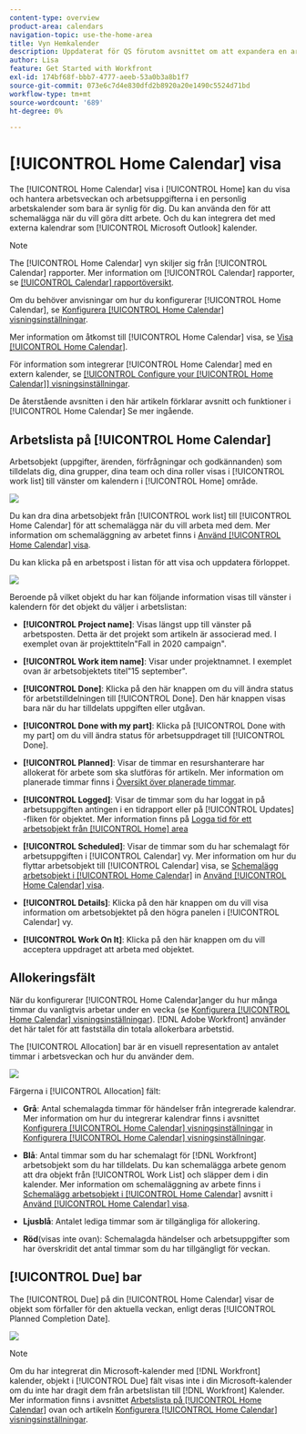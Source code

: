 ```yaml
---
content-type: overview
product-area: calendars
navigation-topic: use-the-home-area
title: Vyn Hemkalender
description: Uppdaterat för QS förutom avsnittet om att expandera en arbetsuppgift i listan - detta fungerar ännu inte i QS.
author: Lisa
feature: Get Started with Workfront
exl-id: 174bf68f-bbb7-4777-aeeb-53a0b3a8b1f7
source-git-commit: 073e6c7d4e830dfd2b8920a20e1490c5524d71bd
workflow-type: tm+mt
source-wordcount: '689'
ht-degree: 0%

---
```


# [!UICONTROL Home Calendar] visa

<!--
<p data-mc-conditions="QuicksilverOrClassic.Draft mode">Updated for QS except for section about expanding a work item in the list--this isn't working yet in QS.</p>
-->

The [!UICONTROL Home Calendar] visa i [!UICONTROL Home] kan du visa och hantera arbetsveckan och arbetsuppgifterna i en personlig arbetskalender som bara är synlig för dig. Du kan använda den för att schemalägga när du vill göra ditt arbete. Och du kan integrera det med externa kalendrar som [!UICONTROL Microsoft Outlook] kalender.

>[!NOTE]
>
>The [!UICONTROL Home Calendar] vyn skiljer sig från [!UICONTROL Calendar] rapporter. Mer information om [!UICONTROL Calendar] rapporter, se [[!UICONTROL Calendar] rapportöversikt](../../../reports-and-dashboards/reports/calendars/calendar-reports-overview.md).

Om du behöver anvisningar om hur du konfigurerar [!UICONTROL Home Calendar], se [Konfigurera [!UICONTROL Home Calendar] visningsinställningar](../../../workfront-basics/using-home/using-the-home-area/configure-home-calendar-view.md).

Mer information om åtkomst till [!UICONTROL Home Calendar] visa, se [Visa [!UICONTROL Home Calendar]](../../../workfront-basics/using-home/using-the-home-area/view-home-calendar.md).

För information som integrerar [!UICONTROL Home Calendar] med en extern kalender, se [[!UICONTROL Configure your [!UICONTROL Home Calendar]] visningsinställningar](../../../workfront-basics/using-home/using-the-home-area/configure-home-calendar-view.md).

De återstående avsnitten i den här artikeln förklarar avsnitt och funktioner i [!UICONTROL Home Calendar] Se mer ingående.

## Arbetslista på [!UICONTROL Home Calendar]

Arbetsobjekt (uppgifter, ärenden, förfrågningar och godkännanden) som tilldelats dig, dina grupper, dina team och dina roller visas i [!UICONTROL work list] till vänster om kalendern i [!UICONTROL Home] område.

![](assets/calview-qs-350x185.png)

Du kan dra dina arbetsobjekt från [!UICONTROL work list] till [!UICONTROL Home Calendar] för att schemalägga när du vill arbeta med dem. Mer information om schemaläggning av arbetet finns i [Använd [!UICONTROL Home Calendar] visa](../../../workfront-basics/using-home/using-the-home-area/use-home-calendar-view.md).

Du kan klicka på en arbetspost i listan för att visa och uppdatera förloppet.

![](assets/work-item-cl-350x126.png)

Beroende på vilket objekt du har kan följande information visas till vänster i kalendern för det objekt du väljer i arbetslistan:

* **[!UICONTROL Project name]**: Visas längst upp till vänster på arbetsposten. Detta är det projekt som artikeln är associerad med. I exemplet ovan är projekttiteln&quot;Fall in 2020 campaign&quot;.
* **[!UICONTROL Work item name]**: Visar under projektnamnet. I exemplet ovan är arbetsobjektets titel&quot;15 september&quot;.
* **[!UICONTROL Done]**: Klicka på den här knappen om du vill ändra status för arbetstilldelningen till [!UICONTROL Done]. Den här knappen visas bara när du har tilldelats uppgiften eller utgåvan.
* **[!UICONTROL Done with my part]**: Klicka på [!UICONTROL Done with my part] om du vill ändra status för arbetsuppdraget till [!UICONTROL Done].
* **[!UICONTROL Planned]**: Visar de timmar en resurshanterare har allokerat för arbete som ska slutföras för artikeln. Mer information om planerade timmar finns i [Översikt över planerade timmar](../../../manage-work/tasks/task-information/planned-hours.md).

* **[!UICONTROL Logged]**: Visar de timmar som du har loggat in på arbetsuppgiften antingen i en tidrapport eller på [!UICONTROL Updates] -fliken för objektet. Mer information finns på [Logga tid för ett arbetsobjekt från [!UICONTROL Home] area](../../../workfront-basics/using-home/using-the-home-area/log-time-on-work-item-in-home.md)

* **[!UICONTROL Scheduled]**: Visar de timmar som du har schemalagt för arbetsuppgiften i [!UICONTROL Calendar] vy. Mer information om hur du flyttar arbetsobjekt till [!UICONTROL Calendar] visa, se [Schemalägg arbetsobjekt i [!UICONTROL Home Calendar]](../../../workfront-basics/using-home/using-the-home-area/use-home-calendar-view.md#scheduling-work-items-in-home-calendar) in [Använd [!UICONTROL Home Calendar] visa](../../../workfront-basics/using-home/using-the-home-area/use-home-calendar-view.md).

* **[!UICONTROL Details]**: Klicka på den här knappen om du vill visa information om arbetsobjektet på den högra panelen i [!UICONTROL Calendar] vy.
* **[!UICONTROL Work On It]**: Klicka på den här knappen om du vill acceptera uppdraget att arbeta med objektet.

## Allokeringsfält

När du konfigurerar [!UICONTROL Home Calendar]anger du hur många timmar du vanligtvis arbetar under en vecka (se [Konfigurera [!UICONTROL Home Calendar] visningsinställningar](../../../workfront-basics/using-home/using-the-home-area/configure-home-calendar-view.md)). [!DNL Adobe Workfront] använder det här talet för att fastställa din totala allokerbara arbetstid.

The [!UICONTROL Allocation] bar är en visuell representation av antalet timmar i arbetsveckan och hur du använder dem.

![](assets/allocation-bar-qs-350x181.png)

Färgerna i [!UICONTROL Allocation] fält:

* **Grå**: Antal schemalagda timmar för händelser från integrerade kalendrar. Mer information om hur du integrerar kalendrar finns i avsnittet [Konfigurera [!UICONTROL Home Calendar] visningsinställningar](../../../workfront-basics/using-home/using-the-home-area/configure-home-calendar-view.md#configuring-your-home-calendar-view) in [Konfigurera [!UICONTROL Home Calendar] visningsinställningar](../../../workfront-basics/using-home/using-the-home-area/configure-home-calendar-view.md).

* **Blå**: Antal timmar som du har schemalagt för [!DNL Workfront] arbetsobjekt som du har tilldelats. Du kan schemalägga arbete genom att dra objekt från [!UICONTROL Work List] och släpper dem i din kalender. Mer information om schemaläggning av arbete finns i [Schemalägg arbetsobjekt i [!UICONTROL Home Calendar]](../../../workfront-basics/using-home/using-the-home-area/use-home-calendar-view.md#scheduling-work-items-in-home-calendar) avsnitt i [Använd [!UICONTROL Home Calendar] visa](../../../workfront-basics/using-home/using-the-home-area/use-home-calendar-view.md).

* **Ljusblå**: Antalet lediga timmar som är tillgängliga för allokering.
* **Röd**(visas inte ovan): Schemalagda händelser och arbetsuppgifter som har överskridit det antal timmar som du har tillgängligt för veckan.

## [!UICONTROL Due] bar

The [!UICONTROL Due] på din [!UICONTROL Home Calendar] visar de objekt som förfaller för den aktuella veckan, enligt deras [!UICONTROL Planned Completion Date].

![](assets/duebar-qs-350x140.png)

>[!NOTE]
>
>Om du har integrerat din Microsoft-kalender med [!DNL Workfront] kalender, objekt i [!UICONTROL Due] fält visas inte i din Microsoft-kalender om du inte har dragit dem från arbetslistan till [!DNL Workfront] Kalender. Mer information finns i avsnittet  [Arbetslista på [!UICONTROL Home Calendar]](#work-list-on-the-home-calendar) ovan och artikeln  [Konfigurera [!UICONTROL Home Calendar] visningsinställningar](../../../workfront-basics/using-home/using-the-home-area/configure-home-calendar-view.md).
